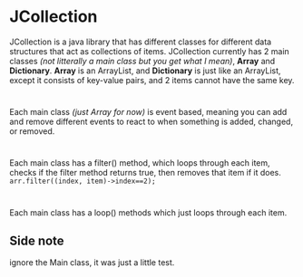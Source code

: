 # JCollection
JCollection is a java library that has different classes for different data structures that act as collections of items.
JCollection currently has 2 main classes <i>(not litterally a main class but you get what I mean)</i>, <b>Array</b> and <b>Dictionary</b>.
<b>Array</b> is an ArrayList, and <b>Dictionary</b> is just like an ArrayList, except it consists of key-value pairs, and 2 items cannot have the same key.
# 
Each main class <i>(just Array for now)</i> is event based, meaning you can add and remove different events to react to when something is added, changed, or removed.
# 
Each main class has a filter() method, which loops through each item, checks if the filter method returns true, then removes that item if it does.
<code>arr.filter((index, item)->index==2);</code>
# 
Each main class has a loop() methods which just loops through each item.
## Side note
ignore the Main class, it was just a little test.

